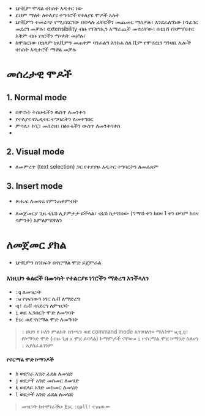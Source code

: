 - ኒዮቪም ሞዳል ቴክስት እዲተር ነው
- ይህም ማለት ለተለያዩ ተግባሮች የተለያዩ ሞዶች አሉት
- ኒዮቪምን ተመራጭ የሚያደርገው በወላሉ ፊቸሮችን መጨመር ማስቻሉ፣ እንደፈለግነው ኮንፊገር መደረግ መቻሉ፣ extensibility ብዙ የፕለግኢን አማራጪች መኖራቸው፣ በቲኒሽ የኮምፕዩተር አቅም ብዙ ነገሮችን ማሳካት መቻሉ፣ 
- ከሞከርነው በኋላም ኒዪቪምን መጠቀም ባንፈልግ እንኩአ ስለ ቪም የሞኖረኒን ግንዛቤ ሌሎች ቴክስት እዲተሮች ማዋል መቻሉ

# መሰረታዊ ሞዶች

## 1. Normal mode
- በዋናነት ትስሁፋችን ዉስጥ ለመንቀሳ
- የተለያዩ የኤዲተር ተግባራትን ለመተግበር
- ምሳሌ፦ ኮፒ፣ መሰረዝ፣ በፅሁፋችን ውስጥ ለመንቀሳቀስ
- 
## 2. Visual mode
- ለመምረጥ (text selection) ጋር የተያያዙ እዲተር ተግባርትን ለመፈጸም
## 3. Insert mode
- ጽሑፍ ለመጻፍ የምንጠቀምብት 

- ለመጀመርያ ጊዜ ቲኒሽ ሊያምታታ ይችላል፣ ቲኒሽ ከታገስነው (ግማሽ ቀን ከበዛ 1 ቀን በጣም ከበዛ ሳምንት) እምለምደዋለን
# ለመጀመር ያክል
- ኒዮቪምን ስንከፍት በኖርማል ሞድ ይጀምራል
### እነዚህን ቁልፎች በመንካት የተልርያዩ ነገሮችን ማድረግ እንችላለን
- `:q` ለመዝጋት
- `:w` የፃፍነውን ነገር ሴቭ ለማድረግ
- `፡q!` ሴቭ ሳናደርግ ለምዝጋት
- `i` ወደ ኢንሰርት ሞድ ለመግባት
- `Esc` ወደ ኖርማል ሞድ ለመግባት

> 	`:` ይህን የ ኮለን ምልክት ስንጫን ወደ command mode እንገባለን።  ማለትም `w`,`q`,`q!` የኮማንድ ሞድ (ብዙ ጊዘ `x` ሞደ ይባላል) ኮማምዶች ናቸው። `i` የኖርማል ሞደ ኮማንድ ስለሆነ `:` አያስፈልገንም

#### የኖርማል ሞድ ኮማንዶች
- `h` ወደግራ አንድ ፊደል ለመሄድ
- `j` ወደታች አንድ መስመር ለመሄድ
- `k` ወደላይ አንድ መስመር ለመሄድ
- `l` ወደታች አንድ ፊደል ለመሄድ

> መዝጋት ከተቸገራችሁ `Esc` `:qall!` ተጠወሙ
